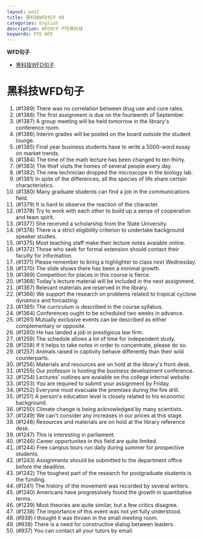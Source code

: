 ```yaml
---
layout: post
title: 黑科技WFD句子 08
categories: English
description: WFD句子 PTE黑科技
keywords: PTE WFD
---
```


<!-- START doctoc generated TOC please keep comment here to allow auto update -->
<!-- DON'T EDIT THIS SECTION, INSTEAD RE-RUN doctoc TO UPDATE -->
**WFD句子**

- [黑科技WFD句子](#%E9%BB%91%E7%A7%91%E6%8A%80wfd%E5%8F%A5%E5%AD%90)

<!-- END doctoc generated TOC please keep comment here to allow auto update -->


# 黑科技WFD句子
1. (#1389) There was no correlation between drug use and cure rates.
2. (#1388) The first assignment is due on the fourteenth of September.
3. (#1387) A group meeting will be held tomorrow in the library's conference room.
4. (#1386) Interim grades will be posted on the board outside the student lounge.
5. (#1385) Final year business students have to write a 5000-word essay on market trends.
6. (#1384) The time of the math lecture has been changed to ten thirty.
7. (#1383) The thief visits the homes of several people every day.
8. (#1382) The new technician dropped the microscope in the biology lab.
9. (#1381) In spite of the differences, all the species of life share certain characteristics.
10. (#1380) Many graduate students can find a job in the communications field.
11. (#1379) It is hard to observe the reaction of the character.
12. (#1378) Try to work with each other to build up a sense of cooperation and team spirit.
13. (#1377) She received a scholarship from the State University.
14. (#1376) There is a strict eligibility criterion to undertake background speaker studies.
15. (#1375) Most teaching staff make their lecture notes avaiable online.
16. (#1372) Those who seek for formal extension should contact their faculty for information.
17. (#1371) Please remember to bring a highlighter to class next Wednesday.
18. (#1370) The slide shows there has been a minimal growth.
19. (#1369) Competition for places in this course is fierce.
20. (#1368) Today's lecture material will be included in the next assignment.
21. (#1367) Relevant materials are reserved in the library.
22. (#1366) We support the research on problems related to tropical cyclone dynamics and forcasting.
23. (#1365) The curriculum is described in the course syllabus.
24. (#1364) Conferences ought to be scheduled two weeks in advance.
25. (#1261) Mutually exclusive events can be described as either complementary or opposite.
26. (#1260) He has landed a job in prestigious law firm.
27. (#1259) The schedule allows a lot of time for independent study.
28. (#1258) If it helps to take notes in order to concentrate, please do so.
29. (#1257) Animals raised in captivity behave differently than their wild counterparts.
30. (#1256) Materials and resources are on hold at the library's front desk.
31. (#1255) Our professor is hosting the business development conference.
32. (#1254) Lectures' outlines are avaiable on the college internal website.
33. (#1253) You are required to submit your assignment by Friday.
34. (#1252) Everyone must evacuate the premises during the fire drill.
35. (#1251) A person's education level is closely related to his economic background.
36. (#1250) Climate change is being acknowledged by many scientists.
37. (#1249) We can't consider any increases in our prices at this stage.
38. (#1248) Resources and materials are on hold at the library reference desk.
39. (#1247) This is interesting in parliament.
40. (#1246) Career opportunites in this field are quite limited.
41. (#1244) Free campus tours run daily during summer for prospective students.
42. (#1243) Assignments should be submitted to the department office before the deadline.
43. (#1242) The toughest part of the research for postgraduate students is the funding.
44. (#1241) The history of the movement was recorded by several writers.
45. (#1240) Americans have progressively found the growth in quantitative terms.
46. (#1239) Most theories are quite similar, but a few critics disagree.
47. (#1238) The importance of this event was not yet fully understood.
48. (#939) I thought it was thrown in the small meeting room.
49. (#938) There is a need for constructive dialog between leaders.
50. (#937) You can contact all your tutors by email.

